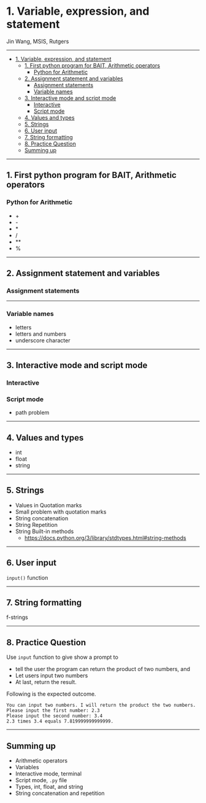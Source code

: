 
<!-- page_number: true -->

# 1. Variable, expression, and statement



Jin Wang, MSIS, Rutgers


---

- [1. Variable, expression, and statement](#1-variable-expression-and-statement)
	- [1. First python program for BAIT, Arithmetic operators](#1-first-python-program-for-bait-arithmetic-operators)
		- [Python for Arithmetic](#python-for-arithmetic)
	- [2. Assignment statement  and variables](#2-assignment-statement--and-variables)
		- [Assignment statements](#assignment-statements)
		- [Variable names](#variable-names)
	- [3. Interactive mode and script mode](#3-interactive-mode-and-script-mode)
		- [Interactive](#interactive)
		- [Script mode](#script-mode)
	- [4. Values and types](#4-values-and-types)
	- [5. Strings](#5-strings)
	- [6. User input](#6-user-input)
	- [7. String formatting](#7-string-formatting)
	- [8. Practice Question](#8-practice-question)
	- [Summing up](#summing-up)


---
## 1. First python program for BAIT, Arithmetic operators
### Python for Arithmetic

- \+
- \-
- \*
- \/
- **
- %

---
## 2. Assignment statement  and variables
### Assignment statements


---
### Variable names
- letters
- letters and numbers
- underscore character
---
## 3. Interactive mode and script mode


### Interactive

### Script mode
- path problem

---
## 4. Values and types 

- int
- float
- string
---

## 5. Strings

- Values in Quotation marks
- Small problem with quotation marks
- String concatenation
- String Repetition
- String Built-in methods
	- https://docs.python.org/3/library/stdtypes.html#string-methods
---
## 6. User input

`input()` function

---
## 7. String formatting 

f-strings

---
## 8. Practice Question
Use `input` function to give show a prompt to 
- tell the user the program can return the product of two numbers, and 
- Let users input two numbers
- At last, return the result.

Following is the expected outcome.
```{python}
You can input two numbers. I will return the product the two numbers.
Please input the first number: 2.3
Please input the second number: 3.4
2.3 times 3.4 equals 7.819999999999999.
```

---
## Summing up
- Arithmetic operators
- Variables
- Interactive mode, terminal
- Script mode, `.py` file
- Types, int, float, and string
- String concatenation and repetition

